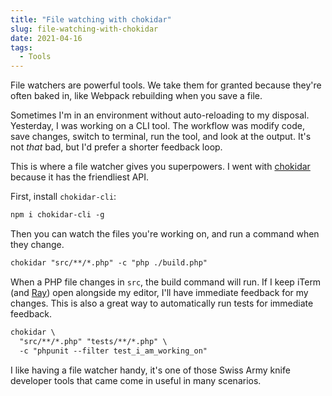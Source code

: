 ```yaml
---
title: "File watching with chokidar"
slug: file-watching-with-chokidar
date: 2021-04-16
tags:
  - Tools
---
```


File watchers are powerful tools. We take them for granted because they're often baked in, like Webpack rebuilding when you save a file.

Sometimes I'm in an environment without auto-reloading to my disposal. Yesterday, I was working on a CLI tool. The workflow was modify code, save changes, switch to terminal, run the tool, and look at the output. It's not _that_ bad, but I'd prefer a shorter feedback loop.

<!--more-->

This is where a file watcher gives you superpowers. I went with [chokidar](https://github.com/paulmillr/chokidar) because it has the friendliest API.

First, install `chokidar-cli`:

```txt
npm i chokidar-cli -g
```

Then you can watch the files you're working on, and run a command when they change.

```txt
chokidar "src/**/*.php" -c "php ./build.php"
```

When a PHP file changes in `src`, the build command will run. If I keep iTerm (and [Ray](https://myray.app)) open alongside my editor, I'll have immediate feedback for my changes. This is also a great way to automatically run tests for immediate feedback.

```txt
chokidar \
  "src/**/*.php" "tests/**/*.php" \
  -c "phpunit --filter test_i_am_working_on"
```

I like having a file watcher handy, it's one of those Swiss Army knife developer tools that came come in useful in many scenarios.
